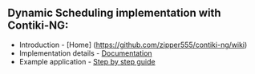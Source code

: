 ## Dynamic Scheduling implementation with Contiki-NG:

  * Introduction - [Home] (https://github.com/zipper555/contiki-ng/wiki)
  * Implementation details - [Documentation](https://gitlab.lrz.de/teaching_zoppi/hiwi-dynsched-sharada/wikis/Documentation)
  * Example application - [Step by step guide](https://gitlab.lrz.de/teaching_zoppi/hiwi-dynsched-sharada/wikis/Step-by-step-guide-for-Dynamic-Scheduling)
